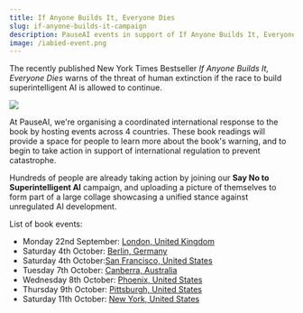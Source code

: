 ```yaml
---
title: If Anyone Builds It, Everyone Dies
slug: if-anyone-builds-it-campaign
description: PauseAI events in support of If Anyone Builds It, Everyone Dies
image: /iabied-event.png
---
```


The recently published New York Times Bestseller _If Anyone Builds It, Everyone Dies_ warns of the threat of human extinction if the race to build superintelligent AI is allowed to continue.

![](/iabied-event.png)

At PauseAI, we're organising a coordinated international response to the book by hosting events across 4 countries. These book readings will provide a space for people to learn more about the book's warning, and to begin to take action in support of international regulation to prevent catastrophe.

Hundreds of people are already taking action by joining our **Say No to Superintelligent AI** campaign, and uploading a picture of themselves to form part of a large collage showcasing a unified stance against unregulated AI development.

List of book events:

- Monday 22nd September: [London, United Kingdom](https://luma.com/ho3xb7xf)
- Saturday 4th October: [Berlin, Germany](https://luma.com/boyte8ot)
- Saturday 4th October:[San Francisco, United States](https://luma.com/1h4nc48h)
- Tuesday 7th October: [Canberra, Australia](https://luma.com/tw6clgd4)
- Wednesday 8th October: [Phoenix, United States](https://luma.com/rw8803di)
- Thursday 9th October: [Pittsburgh, United States](https://luma.com/brtorpxh)
- Saturday 11th October: [New York, United States](https://luma.com/asa28ws0)

